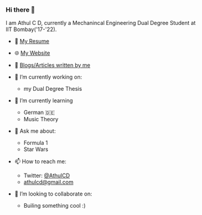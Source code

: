 ### Hi there 👋

I am Athul C D, currently a Mechanincal Engineering Dual Degree Student at IIT Bombay('17-'22). 


- 📝 [My Resume](https://athulcd.github.io/cv/)
- 🌐 [My Website](https://athulcd.github.io/)
- 📝 [Blogs/Articles written by me](https://athulcd.github.io/blog/)


- 🔭 I’m currently working on:
  -  my Dual Degree Thesis


- 🌱 I’m currently learning
  - German 🇩🇪
  - Music Theory


- 💬 Ask me about: 
  - Formula 1
  - Star Wars

- 📫 How to reach me: 
  - Twitter: [@AthulCD](https://twitter.com/AthulCD)
  - [athulcd@gmail.com](mailto:athulcd@gmail.com)


- 👯 I’m looking to collaborate on:
  - Builing something cool :)



